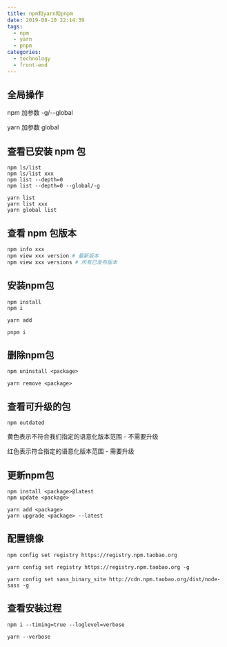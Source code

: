 ```yaml
---
title: npm和yarn和pnpm
date: 2019-08-10 22:14:39
tags:
  - npm
  - yarn
  - pnpm
categories:
  - technology
  - front-end
---
```

## 全局操作

npm 加参数 -g/--global

yarn 加参数 global

## 查看已安装 npm 包
```
npm ls/list
npm ls/list xxx
npm list --depth=0 
npm list --depth=0 --global/-g

yarn list
yarn list xxx
yarn global list 
```
## 查看 npm 包版本
```bash
npm info xxx 
npm view xxx version # 最新版本
npm view xxx versions # 所有已发布版本
```
## 安装npm包
```
npm install
npm i

yarn add

pnpm i
```
## 删除npm包
```
npm uninstall <package>

yarn remove <package>
```
## 查看可升级的包
```
npm outdated
```

黄色表示不符合我们指定的语意化版本范围 - 不需要升级

红色表示符合指定的语意化版本范围 - 需要升级
## 更新npm包
```
npm install <package>@latest
npm update <package>

yarn add <package>
yarn upgrade <package> --latest
```
## 配置镜像
```
npm config set registry https://registry.npm.taobao.org

yarn config set registry https://registry.npm.taobao.org -g

yarn config set sass_binary_site http://cdn.npm.taobao.org/dist/node-sass -g
```
## 查看安装过程
```
npm i --timing=true --loglevel=verbose

yarn --verbose
```
